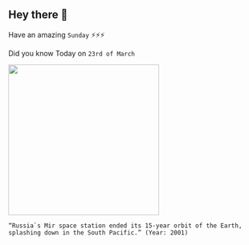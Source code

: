 ## Hey there 👋
Have an amazing `Sunday` ⚡⚡⚡

Did you know Today on `23rd of March`
 
 [<img src="https://www.universetoday.com/wp-content/uploads/2010/02/Mir_spacestation.jpg" width="300" />](https://www.theguardian.com/science/2001/mar/23/spaceexploration) 
 ```
“Russia`s Mir space station ended its 15-year orbit of the Earth, splashing down in the South Pacific.” (Year: 2001)
```
